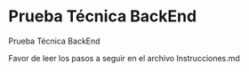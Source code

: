 # Prueba Técnica BackEnd

Prueba Técnica BackEnd

Favor de leer los pasos a seguir en el archivo Instrucciones.md
